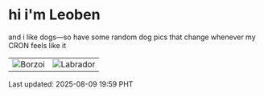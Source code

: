 # hi i'm Leoben

and i like dogs—so have some random dog pics that change whenever my CRON feels like it

|  |  |
|--------|----------|
| ![Borzoi](https://random-dog-vercel.vercel.app/api/random-borzoi?v=1754740746) | ![Labrador](https://random-dog-vercel.vercel.app/api/random-labrador?v=1754740746) |

Last updated: 2025-08-09 19:59 PHT
